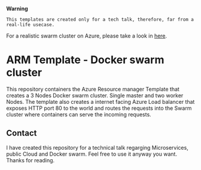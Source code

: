  

**Warning**

````
This templates are created only for a tech talk, therefore, far from a real-life usecase. 
````

For a realistic swarm cluster on Azure, please take a look in [here](https://github.com/MoimHossain/docker-swarm-on-azure).




# ARM Template - Docker swarm cluster 

This repository containers the Azure Resource manager Template that creates a 3 Nodes Docker swarm cluster.
Single master and two worker Nodes. 
The template also creates a internet facing Azure Load balancer that exposes HTTP port 80 to the world and routes the requests into the Swarm cluster where containers can serve the incoming requests.

## Contact

I have created this repository for a technical talk regarging Microservices, public Cloud and Docker swarm. Feel free to use it anyway you want. Thanks for reading.
